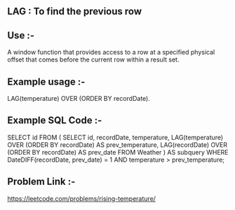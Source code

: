 ## LAG : To find the previous row

## Use :-
A window function that provides access to a row at a specified physical offset that comes before the current row within a result set.

## Example usage :-
LAG(temperature) OVER (ORDER BY recordDate).

## Example SQL Code :-
SELECT id 
FROM (
    SELECT 
        id, 
        recordDate, 
        temperature, 
        LAG(temperature) OVER (ORDER BY recordDate) AS prev_temperature, 
        LAG(recordDate) OVER (ORDER BY recordDate) AS prev_date
    FROM Weather
) AS subquery
WHERE DateDIFF(recordDate, prev_date) = 1 AND temperature > prev_temperature;

## Problem Link :-
https://leetcode.com/problems/rising-temperature/
